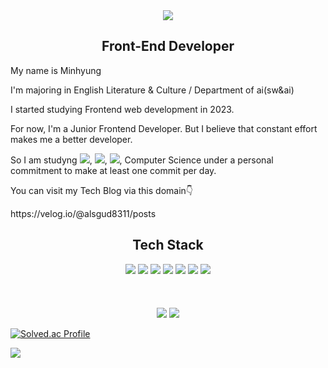 <div align="center">
<img src="https://capsule-render.vercel.app/api?type=waving&color=auto&height=300&section=header&text=Hi👋%20I'm%20Minhyung&fontSize=60"/>
</div>

<h2 align="center">Front-End Developer</h2>

<div>
  <p>My name is Minhyung</p>
  <p>I'm majoring in English Literature & Culture / Department of ai(sw&ai)</p>
  <p>I started studying Frontend web development in 2023.</p>
  <p>For now, I'm a Junior Frontend Developer. But I believe that constant effort makes me a better developer.</p>
  <p>So I am studyng <img src="https://img.shields.io/badge/TypeScript-3178C6?style=flat&logo=TypeScript&logoColor=white"/>, <img src="https://img.shields.io/badge/React-61DAFB?style=flat&logo=React&logoColor=white"/>, <img src="https://img.shields.io/badge/Next.js-000000?style=flat&logo=nextdotjs&logoColor=white"/>, Computer Science under a personal commitment to make at least one commit per day.</p>
  <p>You can visit my Tech Blog via this domain👇</p>
  <p>https://velog.io/@alsgud8311/posts</p>
</div>

<div align="center">
<h2>Tech Stack</h2>
<img src="https://img.shields.io/badge/TypeScript-3178C6?style=flat&logo=TypeScript&logoColor=white"/>
<img src="https://img.shields.io/badge/React-61DAFB?style=flat&logo=React&logoColor=white"/>
<img src="https://img.shields.io/badge/Next.js-000000?style=flat&logo=nextdotjs&logoColor=white"/>
<img src="https://img.shields.io/badge/Python-3776AB?style=flat&logo=python&logoColor=white"/>
<img src="https://img.shields.io/badge/JavaScript-F7DF1E?style=flat&logo=javascript&logoColor=white"/>
<img src="https://img.shields.io/badge/HTML5-E34F26?style=flat&logo=HTML5&logoColor=white" />
<img src="https://img.shields.io/badge/CSS3-1572B6?style=flat&logo=CSS3&logoColor=white" />
</br></br></br></br>
</div>

<div align="center">
<img src="https://github-readme-stats.vercel.app/api/top-langs/?username=alsgud8311&layout=compact">
<img src="https://github-readme-stats.vercel.app/api?username=alsgud8311&show_icons=true">
</div>


[![Solved.ac Profile](http://mazassumnida.wtf/api/v2/generate_badge?boj=dup33333)](https://solved.ac/dup33333/)



<a href="https://github.com/devxb/gitanimals">
  <img src="https://render.gitanimals.org/farms/alsgud8311"/>
</a>

<!--
**alsgud8311/alsgud8311** is a ✨ _special_ ✨ repository because its `README.md` (this file) appears on your GitHub profile.

Here are some ideas to get you started:

- 🔭 I’m currently working on ...
- 🌱 I’m currently learning ...
- 👯 I’m looking to collaborate on ...
- 🤔 I’m looking for help with ...
- 💬 Ask me about ...
- 📫 How to reach me: ...
- 😄 Pronouns: ...
- ⚡ Fun fact: ...
-->
